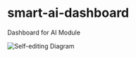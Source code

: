 # smart-ai-dashboard
Dashboard for AI Module

![Self-editing Diagram](https://github.com/wsy8029/smart-ai-dashboard/blob/master/network.svg)
